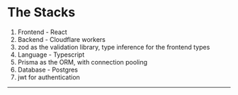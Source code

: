 # The Stacks
1. Frontend - React
2. Backend - Cloudflare workers
3. zod as the validation library, type inference for the frontend types
4. Language - Typescript
5. Prisma as the ORM, with connection pooling
6. Database - Postgres
7. jwt for authentication
-----------------------------------------------------------------------
